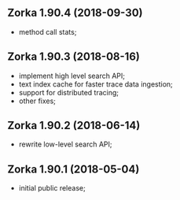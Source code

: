 Zorka 1.90.4 (2018-09-30)
-------------------------

* method call stats;

Zorka 1.90.3 (2018-08-16)
-------------------------

* implement high level search API;
* text index cache for faster trace data ingestion;
* support for distributed tracing; 
* other fixes;


Zorka 1.90.2 (2018-06-14)
-------------------------

* rewrite low-level search API;


Zorka 1.90.1 (2018-05-04)
-------------------------

* initial public release;


